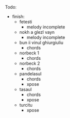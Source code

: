 Todo:
  - finish:
    - fetesti
        - melody incomplete
    - nokh a glezl vayn
        - melody incomplete
    - bun ii vinul ghiurgiuliu
        - chords
    - norbeck 1
        - chords
    - norbeck 2
        - chords
    - pandelasul
        - chords
        - xpose
    - tasaul
        - chords
        - xpose
    - turcitu
        - xpose
